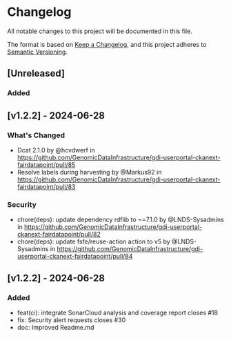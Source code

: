 <!--
SPDX-FileCopyrightText: 2024 Strichting Health-RI

SPDX-License-Identifier: CC-BY-4.0
-->

# Changelog

All notable changes to this project will be documented in this file.

The format is based on [Keep a Changelog](https://keepachangelog.com/en/1.1.0/),
and this project adheres to [Semantic Versioning](https://semver.org/spec/v2.0.0.html).

## [Unreleased]

### Added


## [v1.2.2] - 2024-06-28

### What's Changed
* Dcat 2.1.0 by @hcvdwerf in https://github.com/GenomicDataInfrastructure/gdi-userportal-ckanext-fairdatapoint/pull/85
* Resolve labels during harvesting by @Markus92 in https://github.com/GenomicDataInfrastructure/gdi-userportal-ckanext-fairdatapoint/pull/83

### Security
* chore(deps): update dependency rdflib to ~=7.1.0 by @LNDS-Sysadmins in https://github.com/GenomicDataInfrastructure/gdi-userportal-ckanext-fairdatapoint/pull/82
* chore(deps): update fsfe/reuse-action action to v5 by @LNDS-Sysadmins in https://github.com/GenomicDataInfrastructure/gdi-userportal-ckanext-fairdatapoint/pull/84


## [v1.2.2] - 2024-06-28

### Added
- feat(ci): integrate SonarCloud analysis and coverage report closes #18
- fix: Security alert requests closes #30
- doc: Improved Readme.md